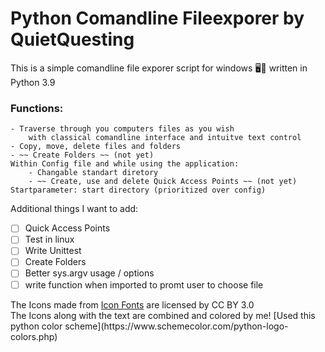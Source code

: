 # Python Comandline Fileexporer by QuietQuesting

This is a simple comandline file exporer script for windows :desktop_computer::notebook_with_decorative_cover: written in Python 3.9

### Functions:
	- Traverse through you computers files as you wish
		with classical comandline interface and intuitve text control
	- Copy, move, delete files and folders
	- ~~ Create Folders ~~ (not yet)
	Within Config file and while using the application:
		- Changable standart diretory 
		- ~~ Create, use and delete Quick Access Points ~~ (not yet)
	Startparameter: start directory (prioritized over config)

Additional things I want to add:
- [ ] Quick Access Points
- [ ] Test in linux
- [ ] Write Unittest
- [ ] Create Folders
- [ ] Better sys.argv usage / options
- [ ] write function when imported to promt user to choose file

<div>The Icons made from <a href="http://www.onlinewebfonts.com/icon">Icon Fonts</a> are licensed by CC BY 3.0</div>
The Icons along with the text are combined and colored by me!
[Used this python color scheme](https://www.schemecolor.com/python-logo-colors.php)	